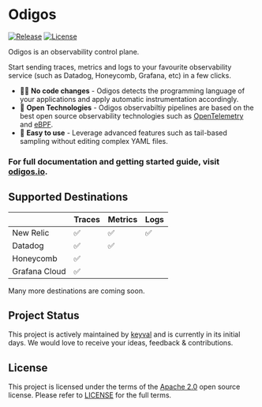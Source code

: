 # Odigos

[![Release](https://github.com/keyval-dev/odigos/actions/workflows/main.yml/badge.svg)](https://github.com/keyval-dev/odigos/actions/workflows/main.yml) [![License](https://img.shields.io/badge/License-Apache%202.0-blue.svg)](https://opensource.org/licenses/Apache-2.0)

Odigos is an observability control plane.

Start sending traces, metrics and logs to your favourite observability service (such as Datadog, Honeycomb, Grafana, etc) in a few clicks.

- 🧑‍💻 **No code changes** - Odigos detects the programming language of your applications and apply automatic instrumentation accordingly.
- 📖 **Open Technologies** - Odigos observabiltiy pipelines are based on the best open source observability technologies such as [OpenTelemetry](https://opentelemetry.io) and [eBPF](https://ebpf.io).
- 📝 **Easy to use** - Leverage advanced features such as tail-based sampling without editing complex YAML files.

### For full documentation and getting started guide, visit [odigos.io](https://odigos.io).

## Supported Destinations

|               | Traces | Metrics | Logs |
| ------------- | ------ | ------- | ---- |
| New Relic     | ✅     | ✅      | ✅   |
| Datadog       | ✅     | ✅      |      |
| Honeycomb     | ✅     |         |      |
| Grafana Cloud | ✅     |         |      |

Many more destinations are coming soon.

## Project Status

This project is actively maintained by [keyval](https://keyval.dev) and is currently in its initial days. We would love to receive your ideas, feedback & contributions.

## License

This project is licensed under the terms of the [Apache 2.0](LICENSE-Apache-2.0) open source license. Please refer to [LICENSE](LICENSE) for the full terms.
